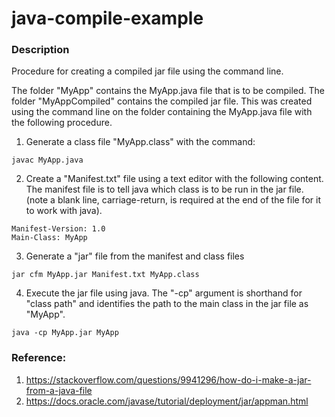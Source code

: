 # java-compile-example

### Description

Procedure for creating a compiled jar file using the command line.

The folder "MyApp" contains the MyApp.java file that is to be compiled. The folder "MyAppCompiled" contains the compiled jar file. This was created using the command line on the folder containing the MyApp.java file with the following procedure.

1. Generate a class file "MyApp.class" with the command: 
```
javac MyApp.java
```

2. Create a "Manifest.txt" file using a text editor with the following content. The manifest file is to tell java which class is to be run in the jar file. (note a blank line, carriage-return, is required at the end of the file for it to work with java).  
```
Manifest-Version: 1.0
Main-Class: MyApp

```

3. Generate a "jar" file from the manifest and class files 
```
jar cfm MyApp.jar Manifest.txt MyApp.class
```

4. Execute the jar file using java. The "-cp" argument is shorthand for "class path" and identifies the path to the main class in the jar file as "MyApp". 
```
java -cp MyApp.jar MyApp
```

### Reference:

1. https://stackoverflow.com/questions/9941296/how-do-i-make-a-jar-from-a-java-file
2. https://docs.oracle.com/javase/tutorial/deployment/jar/appman.html
